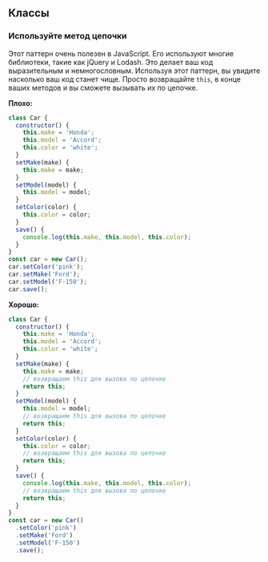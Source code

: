 ## **Классы**
### Используйте метод цепочки
Этот паттерн очень полезен в JavaScript. Его используют многие библиотеки, такие как jQuery и Lodash. Это делает ваш код выразительным и немногословным. Используя этот паттерн, вы увидите насколько ваш код станет чище. Просто возвращайте `this`, в конце ваших методов и вы сможете вызывать их по цепочке.

**Плохо:**
```javascript
class Car {
  constructor() {
    this.make = 'Honda';
    this.model = 'Accord';
    this.color = 'white';
  }
  setMake(make) {
    this.make = make;
  }
  setModel(model) {
    this.model = model;
  }
  setColor(color) {
    this.color = color;
  }
  save() {
    console.log(this.make, this.model, this.color);
  }
}
const car = new Car();
car.setColor('pink');
car.setMake('Ford');
car.setModel('F-150');
car.save();
```

**Хорошо:**
```javascript
class Car {
  constructor() {
    this.make = 'Honda';
    this.model = 'Accord';
    this.color = 'white';
  }
  setMake(make) {
    this.make = make;
    // возвращаем this для вызова по цепочке
    return this;
  }
  setModel(model) {
    this.model = model;
    // возвращаем this для вызова по цепочке
    return this;
  }
  setColor(color) {
    this.color = color;
    // возвращаем this для вызова по цепочке
    return this;
  }
  save() {
    console.log(this.make, this.model, this.color);
    // возвращаем this для вызова по цепочке
    return this;
  }
}
const car = new Car()
  .setColor('pink')
  .setMake('Ford')
  .setModel('F-150')
  .save();
```
